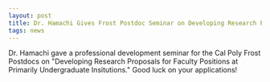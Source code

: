 ```yaml
---
layout: post
title: Dr. Hamachi Gives Frost Postdoc Seminar on Developing Research Proposals for Faculty Positions at Primarily Undergraduate Institutions
tags: news
---
```


Dr. Hamachi gave a professional development seminar for the Cal Poly Frost Postdocs on "Developing Research Proposals for Faculty Positions at Primarily Undergraduate Insitutions." Good luck on your applications!
